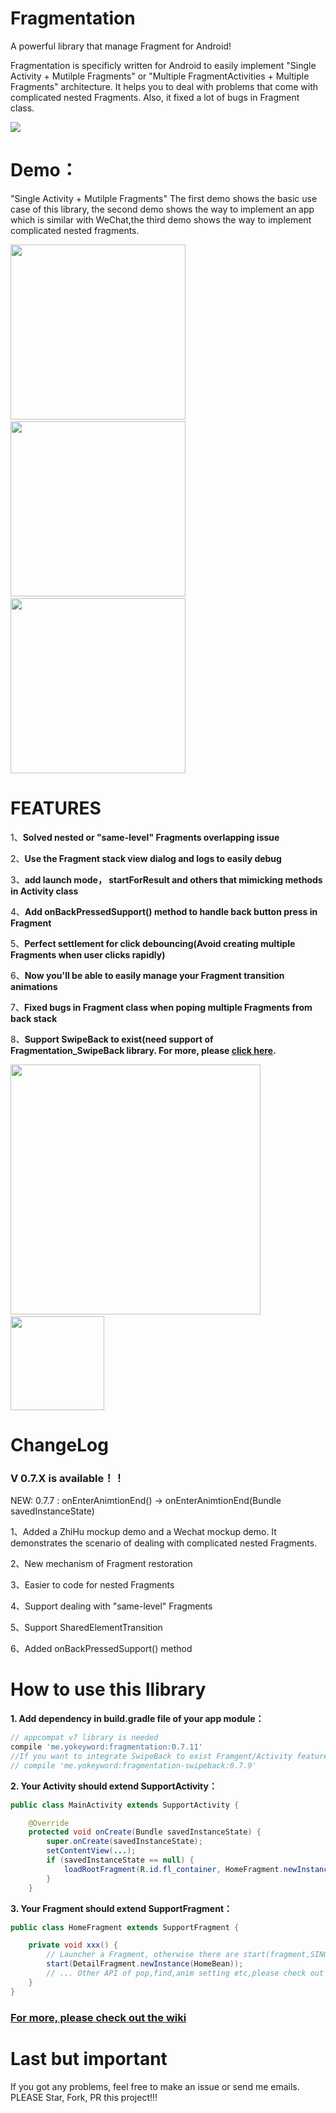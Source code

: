 # Fragmentation
A powerful library that manage Fragment for Android!

Fragmentation is specificly written for Android to easily implement "Single Activity + Mutilple Fragments" or "Multiple FragmentActivities + Multiple Fragments" architecture. It helps you to deal with problems that come with complicated nested Fragments. Also, it fixed a lot of bugs in Fragment class.

![](/gif/logo.png)


# Demo：
"Single Activity + Mutilple Fragments"
The first demo shows the basic use case of this library, the second demo shows the way to implement an app which is similar with WeChat,the third demo shows the way to implement complicated nested fragments.

<img src="/gif/demo.gif" width="280px"/>&emsp;<img src="/gif/wechat.gif" width="280px"/>
&emsp;<img src="/gif/nested.gif" width="280px"/>

# FEATURES

1、**Solved nested or "same-level" Fragments overlapping issue**

2、**Use the Fragment stack view dialog and logs to easily debug**

3、**add launch mode， startForResult and others that mimicking methods in Activity class**

4、**Add onBackPressedSupport() method to handle back button press in Fragment**

5、**Perfect settlement for click debouncing(Avoid creating multiple Fragments when user clicks rapidly)**

6、**Now you'll be able to easily manage your Fragment transition animations**

7、**Fixed bugs in Fragment class when poping multiple Fragments from back stack**

8、**Support SwipeBack to exist(need support of Fragmentation_SwipeBack library. For more, please [click here](https://github.com/YoKeyword/Fragmentation/blob/master/fragmentation_swipeback/README.md).**

<img src="/gif/log.png" width="400px"/>&emsp;&emsp;&emsp;&emsp;&emsp;&emsp;<img src="/gif/SwipeBack.jpg" width="150px"/>

# ChangeLog
### V 0.7.X is available！！

NEW: 0.7.7 : onEnterAnimtionEnd() -> onEnterAnimtionEnd(Bundle savedInstanceState)

1、Added a ZhiHu mockup demo and a Wechat mockup demo. It demonstrates the scenario of dealing with complicated nested Fragments.

2、New mechanism of Fragment restoration

3、Easier to code for nested Fragments

4、Support dealing with "same-level" Fragments

5、Support SharedElementTransition

6、Added onBackPressedSupport() method

# How to use this llibrary

**1. Add dependency in build.gradle file of your app module：**
````gradle
// appcompat v7 library is needed
compile 'me.yokeyword:fragmentation:0.7.11'
//If you want to integrate SwipeBack to exist Framgent/Activity feature, please also add this library
// compile 'me.yokeyword:fragmentation-swipeback:0.7.9'
````
**2. Your Activity should extend SupportActivity：**
````java
public class MainActivity extends SupportActivity {

    @Override
    protected void onCreate(Bundle savedInstanceState) {
        super.onCreate(savedInstanceState);
        setContentView(...);
        if (savedInstanceState == null) {
            loadRootFragment(R.id.fl_container, HomeFragment.newInstance());  
        }
    }
````

**3. Your Fragment should extend SupportFragment：**
````java
public class HomeFragment extends SupportFragment {

    private void xxx() {
        // Launcher a Fragment, otherwise there are start(fragment,SINGTASK)、startForResult()、startWithPop() etc.
        start(DetailFragment.newInstance(HomeBean));
        // ... Other API of pop,find,anim setting etc,please check out wiki
    }
}
````

### [For more, please check out the wiki](https://github.com/YoKeyword/Fragmentation/wiki)

# Last but important
If you got any problems, feel free to make an issue or send me emails. PLEASE Star, Fork, PR this project!!!
